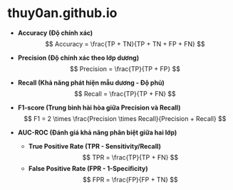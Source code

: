 # thuy0an.github.io

- **Accuracy (Độ chính xác)**  
  $$ Accuracy = \frac{TP + TN}{TP + TN + FP + FN} $$

- **Precision (Độ chính xác theo lớp dương)**  
  $$ Precision = \frac{TP}{TP + FP} $$

- **Recall (Khả năng phát hiện mẫu dương - Độ phủ)**  
  $$ Recall = \frac{TP}{TP + FN} $$

- **F1-score (Trung bình hài hòa giữa Precision và Recall)**  
  $$ F1 = 2 \times \frac{Precision \times Recall}{Precision + Recall} $$

- **AUC-ROC (Đánh giá khả năng phân biệt giữa hai lớp)**  
  - **True Positive Rate (TPR - Sensitivity/Recall)**  
    $$ TPR = \frac{TP}{TP + FN} $$
  - **False Positive Rate (FPR - 1-Specificity)**  
    $$ FPR = \frac{FP}{FP + TN} $$
